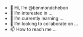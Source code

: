 - 👋 Hi, I’m @benmondchebon
- 👀 I’m interested in ...
- 🌱 I’m currently learning ...
- 💞️ I’m looking to collaborate on ...
- 📫 How to reach me ...

<!---
benmondchebon/benmondchebon is a ✨ special ✨ repository because its `README.md` (this file) appears on your GitHub profile.
You can click the Preview link to take a look at your changes.
--->
